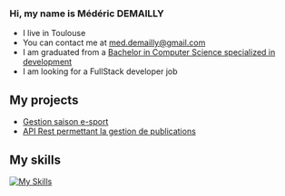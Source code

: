 ### Hi, my name is Médéric DEMAILLY
* I live in Toulouse
* You can contact me at [med.demailly@gmail.com](mailto:med.demailly@gmail.com)
* I am graduated from a [Bachelor in Computer Science specialized in development](https://www.univ-tlse3.fr/but-specialite-informatique)
* I am looking for a FullStack developer job

## My projects
* [Gestion saison e-sport](https://gitlab.info.iut-tlse3.fr/dmm3793a/saes3)
* [API Rest permettant la gestion de publications](https://github.com/MedericDemailly/projetREST)

## My skills
[![My Skills](https://skillicons.dev/icons?i=java,mysql,html,css,php,c,py,gitlab&theme=dark)](https://skillicons.dev)
